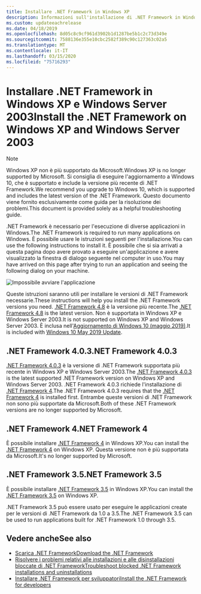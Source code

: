 ```yaml
---
title: Installare .NET Framework in Windows XP
description: Informazioni sull'installazione di .NET Framework in Windows XP.
ms.custom: updateeachrelease
ms.date: 04/18/2019
ms.openlocfilehash: 8d05c8c9cf961d3902b1d1287be5b1c2c73d349e
ms.sourcegitcommit: 7588136e355e10cbc2582f389c90c127363c02a5
ms.translationtype: MT
ms.contentlocale: it-IT
ms.lasthandoff: 03/15/2020
ms.locfileid: "75716293"
---
```

# <a name="install-the-net-framework-on-windows-xp-and-windows-server-2003"></a><span data-ttu-id="073c2-103">Installare .NET Framework in Windows XP e Windows Server 2003</span><span class="sxs-lookup"><span data-stu-id="073c2-103">Install the .NET Framework on Windows XP and Windows Server 2003</span></span>

> [!NOTE]
> <span data-ttu-id="073c2-104">Windows XP non è più supportato da Microsoft.</span><span class="sxs-lookup"><span data-stu-id="073c2-104">Windows XP is no longer supported by Microsoft.</span></span> <span data-ttu-id="073c2-105">Si consiglia di eseguire l'aggiornamento a Windows 10, che è supportato e include la versione più recente di .NET Framework.</span><span class="sxs-lookup"><span data-stu-id="073c2-105">We recommend you upgrade to Windows 10, which is supported and includes the latest version of the .NET Framework.</span></span> <span data-ttu-id="073c2-106">Questo documento viene fornito esclusivamente come guida per la risoluzione dei problemi.</span><span class="sxs-lookup"><span data-stu-id="073c2-106">This document is provided solely as a helpful troubleshooting guide.</span></span>

<span data-ttu-id="073c2-107">.NET Framework è necessario per l'esecuzione di diverse applicazioni in Windows.</span><span class="sxs-lookup"><span data-stu-id="073c2-107">The .NET Framework is required to run many applications on Windows.</span></span> <span data-ttu-id="073c2-108">È possibile usare le istruzioni seguenti per l'installazione.</span><span class="sxs-lookup"><span data-stu-id="073c2-108">You can use the following instructions to install it.</span></span> <span data-ttu-id="073c2-109">È possibile che si sia arrivati a questa pagina dopo avere provato a eseguire un'applicazione e avere visualizzato la finestra di dialogo seguente nel computer in uso.</span><span class="sxs-lookup"><span data-stu-id="073c2-109">You may have arrived on this page after trying to run an application and seeing the following dialog on your machine.</span></span>

![Impossibile avviare l'applicazione](./media/this-application-could-not-be-started.png)

<span data-ttu-id="073c2-111">Queste istruzioni saranno utili per installare le versioni di .NET Framework necessarie.</span><span class="sxs-lookup"><span data-stu-id="073c2-111">These instructions will help you install the .NET Framework versions you need.</span></span> <span data-ttu-id="073c2-112">[.NET Framework 4.8](https://github.com/Microsoft/dotnet/tree/master/releases/net48) è la versione più recente.</span><span class="sxs-lookup"><span data-stu-id="073c2-112">The [.NET Framework 4.8](https://github.com/Microsoft/dotnet/tree/master/releases/net48) is the latest version.</span></span> <span data-ttu-id="073c2-113">Non è supportata in Windows XP e Windows Server 2003.</span><span class="sxs-lookup"><span data-stu-id="073c2-113">It is not supported on Windows XP and Windows Server 2003.</span></span> <span data-ttu-id="073c2-114">È inclusa nell'[Aggiornamento di Windows 10 (maggio 2019)](https://support.microsoft.com/help/4028685/windows-10-get-the-update).</span><span class="sxs-lookup"><span data-stu-id="073c2-114">It is included with [Windows 10 May 2019 Update](https://support.microsoft.com/help/4028685/windows-10-get-the-update).</span></span>

## <a name="net-framework-403"></a><span data-ttu-id="073c2-115">.NET Framework 4.0.3</span><span class="sxs-lookup"><span data-stu-id="073c2-115">.NET Framework 4.0.3</span></span>

<span data-ttu-id="073c2-116">[.NET Framework 4.0.3](https://www.microsoft.com/download/details.aspx?id=29053) è la versione di .NET Framework supportata più recente in Windows XP e Windows Server 2003.</span><span class="sxs-lookup"><span data-stu-id="073c2-116">The [.NET Framework 4.0.3](https://www.microsoft.com/download/details.aspx?id=29053) is the latest supported .NET Framework version on Windows XP and Windows Server 2003.</span></span> <span data-ttu-id="073c2-117">.NET Framework 4.0.3 richiede l'installazione di [.NET Framework 4](https://dotnet.microsoft.com/download/dotnet-framework/net40).</span><span class="sxs-lookup"><span data-stu-id="073c2-117">The .NET Framework 4.0.3 requires that the [.NET Framework 4](https://dotnet.microsoft.com/download/dotnet-framework/net40) is installed first.</span></span> <span data-ttu-id="073c2-118">Entrambe queste versioni di .NET Framework non sono più supportate da Microsoft.</span><span class="sxs-lookup"><span data-stu-id="073c2-118">Both of these .NET Framework versions are no longer supported by Microsoft.</span></span>

## <a name="net-framework-4"></a><span data-ttu-id="073c2-119">.NET Framework 4</span><span class="sxs-lookup"><span data-stu-id="073c2-119">.NET Framework 4</span></span>

<span data-ttu-id="073c2-120">È possibile installare [.NET Framework 4](https://dotnet.microsoft.com/download/dotnet-framework/net40) in Windows XP.</span><span class="sxs-lookup"><span data-stu-id="073c2-120">You can install the [.NET Framework 4](https://dotnet.microsoft.com/download/dotnet-framework/net40) on Windows XP.</span></span> <span data-ttu-id="073c2-121">Questa versione non è più supportata da Microsoft.</span><span class="sxs-lookup"><span data-stu-id="073c2-121">It's no longer supported by Microsoft.</span></span>

## <a name="net-framework-35"></a><span data-ttu-id="073c2-122">.NET Framework 3.5</span><span class="sxs-lookup"><span data-stu-id="073c2-122">.NET Framework 3.5</span></span>

<span data-ttu-id="073c2-123">È possibile installare [.NET Framework 3.5](https://dotnet.microsoft.com/download/dotnet-framework/net35-sp1) in Windows XP.</span><span class="sxs-lookup"><span data-stu-id="073c2-123">You can install the [.NET Framework 3.5](https://dotnet.microsoft.com/download/dotnet-framework/net35-sp1) on Windows XP.</span></span>

<span data-ttu-id="073c2-124">.NET Framework 3.5 può essere usato per eseguire le applicazioni create per le versioni di .NET Framework da 1.0 a 3.5.</span><span class="sxs-lookup"><span data-stu-id="073c2-124">The .NET Framework 3.5 can be used to run applications built for .NET Framework 1.0 through 3.5.</span></span>

## <a name="see-also"></a><span data-ttu-id="073c2-125">Vedere anche</span><span class="sxs-lookup"><span data-stu-id="073c2-125">See also</span></span>

- [<span data-ttu-id="073c2-126">Scarica .NET Framework</span><span class="sxs-lookup"><span data-stu-id="073c2-126">Download the .NET Framework</span></span>](https://dotnet.microsoft.com/download)
- [<span data-ttu-id="073c2-127">Risolvere i problemi relativi alle installazioni e alle disinstallazioni bloccate di .NET Framework</span><span class="sxs-lookup"><span data-stu-id="073c2-127">Troubleshoot blocked .NET Framework installations and uninstallations</span></span>](troubleshoot-blocked-installations-and-uninstallations.md)
- [<span data-ttu-id="073c2-128">Installare .NET Framework per sviluppatori</span><span class="sxs-lookup"><span data-stu-id="073c2-128">Install the .NET Framework for developers</span></span>](guide-for-developers.md)
